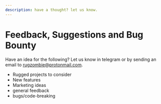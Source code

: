 ```yaml
---
description: have a thought? let us know.
---
```


# Feedback, Suggestions and Bug Bounty

Have an idea for the following? Let us know in telegram or by sending an email to [rugzombie@protonmail.com](mailto:rugzombie@protonmail.com).

* Rugged projects to consider
* New features
* Marketing ideas
* general feedback
* bugs/code-breaking



